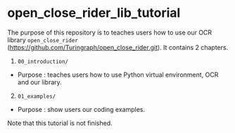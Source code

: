 # open_close_rider_lib_tutorial

The purpose of this repository is to teaches users how to use our OCR library `open_close_rider` 
(https://github.com/Turingraph/open_close_rider.git). It contains 2 chapters.
1.  `00_introduction/`
-   Purpose : teaches users how to use Python virtual environment, OCR and our library.
2.  `01_examples/`
-   Purpose : show users our coding examples.

Note that this tutorial is not finished.
